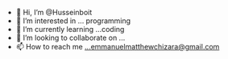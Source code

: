 - 👋 Hi, I’m @Husseinboit
- 👀 I’m interested in ... programming
- 🌱 I’m currently learning ...coding
- 💞️ I’m looking to collaborate on ...
- 📫 How to reach me ...emmanuelmatthewchizara@gmail.com


<!---
Husseinboit/Husseinboit is a ✨ special ✨ repository because its `README.md` (this file) appears on your GitHub profile.
You can click the Preview link to take a look at your changes.
--->
